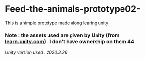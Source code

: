 # Feed-the-animals-prototype02-

This is a simple prototype made along learing unity

### Note : the assets used are given by Unity (from [learn.unity.com](learn.unity.com)) . I don't have ownership on them  44

*Unity version used : 2020.3.26*

